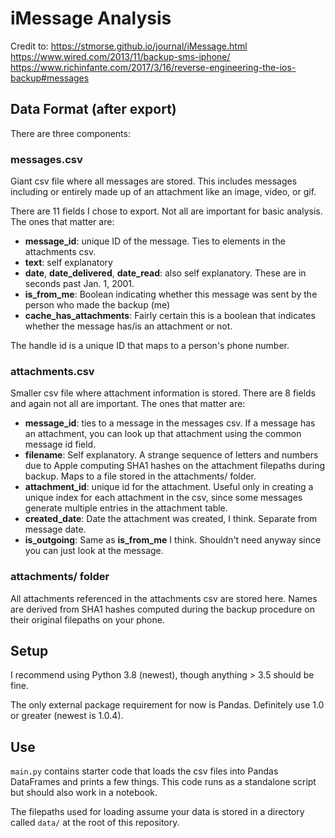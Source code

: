 # iMessage Analysis
Credit to:
https://stmorse.github.io/journal/iMessage.html
https://www.wired.com/2013/11/backup-sms-iphone/
https://www.richinfante.com/2017/3/16/reverse-engineering-the-ios-backup#messages

## Data Format (after export)
There are three components:

### messages.csv
Giant csv file where all messages are stored. This includes messages including 
or entirely made up of an attachment like an image, video, or gif. 

There are 11 fields I chose to export. Not all are important for basic analysis.
The ones that matter are:
- **message_id**: unique ID of the message. Ties to elements in the attachments csv.
- **text**: self explanatory
- **date**, **date_delivered**, **date_read**: also self explanatory. These are in seconds
  past Jan. 1, 2001.
- **is_from_me**: Boolean indicating whether this message was sent by the person who made the 
  backup (me)
- **cache_has_attachments**: Fairly certain this is a boolean that indicates whether the message
  has/is an attachment or not.

The handle id is a unique ID that maps to a person's phone number.

### attachments.csv
Smaller csv file where attachment information is stored. There are 8 fields and again not all are
important. The ones that matter are:
- **message_id**: ties to a message in the messages csv. If a message has an attachment, you can look
  up that attachment using the common message id field.
- **filename**: Self explanatory. A strange sequence of letters and numbers due to Apple computing SHA1
  hashes on the attachment filepaths during backup. Maps to a file stored in the attachments/ folder.
- **attachment_id**: unique id for the attachment. Useful only in creating a unique index for each
  attachment in the csv, since some messages generate multiple entries in the attachment table.
- **created_date**: Date the attachment was created, I think. Separate from message date.
- **is_outgoing**: Same as **is_from_me** I think. Shouldn't need anyway since you can just look 
  at the message.

### attachments/ folder
All attachments referenced in the attachments csv are stored here. Names are derived from SHA1 hashes
computed during the backup procedure on their original filepaths on your phone.

## Setup
I recommend using Python 3.8 (newest), though anything > 3.5 should be fine.

The only external package requirement for now is Pandas. Definitely use 1.0 or greater (newest is 1.0.4).

## Use
`main.py` contains starter code that loads the csv files into Pandas DataFrames and prints a few things.
This code runs as a standalone script but should also work in a notebook. 

The filepaths used for loading assume your data is stored in a directory called `data/` at the root of this repository.

